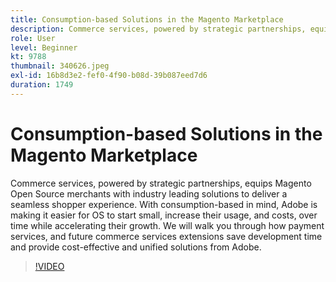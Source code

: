 ```yaml
---
title: Consumption-based Solutions in the Magento Marketplace
description: Commerce services, powered by strategic partnerships, equips Magento Open Source merchants with industry leading solutions to deliver a seamless shopper experi… (Descriptions should be between 60 and 160 characters)
role: User
level: Beginner
kt: 9788
thumbnail: 340626.jpeg
exl-id: 16b8d3e2-fef0-4f90-b08d-39b087eed7d6
duration: 1749
---
```

# Consumption-based Solutions in the Magento Marketplace

Commerce services, powered by strategic partnerships, equips Magento Open Source merchants with industry leading solutions to deliver a seamless shopper experience. With consumption-based in mind, Adobe is making it easier for OS to start small, increase their usage, and costs, over time while accelerating their growth. We will walk you through how payment services, and future commerce services extensions save development time and provide cost-effective and unified solutions from Adobe.

>[!VIDEO](https://video.tv.adobe.com/v/340626/?quality=12&learn=on)
